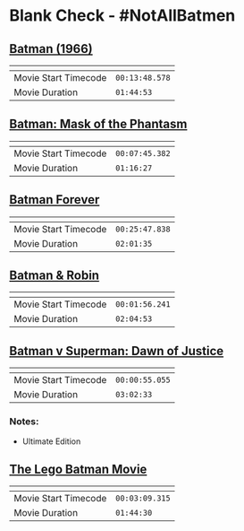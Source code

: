 Blank Check - #NotAllBatmen
===============
[Batman (1966)](https://www.patreon.com/posts/batman-1966-65837308)
---------------
| <!-- -->             | <!-- -->       |
|----------------------|----------------|
| Movie Start Timecode | `00:13:48.578` |
| Movie Duration       | `01:44:53`     |

[Batman: Mask of the Phantasm](https://www.patreon.com/posts/batman-mask-of-66697607)
---------------
| <!-- -->             | <!-- -->       |
|----------------------|----------------|
| Movie Start Timecode | `00:07:45.382` |
| Movie Duration       | `01:16:27`     |

[Batman Forever](https://www.patreon.com/posts/batman-forever-67169952)
---------------
| <!-- -->             | <!-- -->       |
|----------------------|----------------|
| Movie Start Timecode | `00:25:47.838` |
| Movie Duration       | `02:01:35`     |

[Batman & Robin](https://www.patreon.com/posts/batman-robin-68039187)
---------------
| <!-- -->             | <!-- -->       |
|----------------------|----------------|
| Movie Start Timecode | `00:01:56.241` |
| Movie Duration       | `02:04:53`     |

[Batman v Superman: Dawn of Justice](https://www.patreon.com/posts/batman-v-dawn-of-68496408)
---------------
| <!-- -->             | <!-- -->       |
|----------------------|----------------|
| Movie Start Timecode | `00:00:55.055` |
| Movie Duration       | `03:02:33`     |

### Notes:
- Ultimate Edition

[The Lego Batman Movie](https://www.patreon.com/posts/lego-batman-69341882)
---------------
| <!-- -->             | <!-- -->       |
|----------------------|----------------|
| Movie Start Timecode | `00:03:09.315` |
| Movie Duration       | `01:44:30`     |
